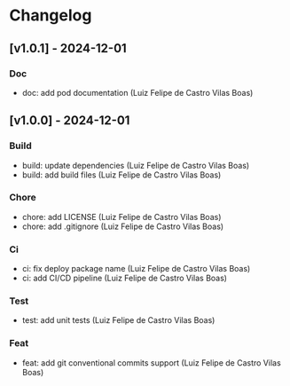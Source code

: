 # Changelog

## [v1.0.1] - 2024-12-01

### Doc
- doc: add pod documentation (Luiz Felipe de Castro Vilas Boas)

## [v1.0.0] - 2024-12-01

### Build
- build: update dependencies (Luiz Felipe de Castro Vilas Boas)
- build: add build files (Luiz Felipe de Castro Vilas Boas)

### Chore
- chore: add LICENSE (Luiz Felipe de Castro Vilas Boas)
- chore: add .gitignore (Luiz Felipe de Castro Vilas Boas)

### Ci
- ci: fix deploy package name (Luiz Felipe de Castro Vilas Boas)
- ci: add CI/CD pipeline (Luiz Felipe de Castro Vilas Boas)

### Test
- test: add unit tests (Luiz Felipe de Castro Vilas Boas)

### Feat
- feat: add git conventional commits support (Luiz Felipe de Castro Vilas Boas)
